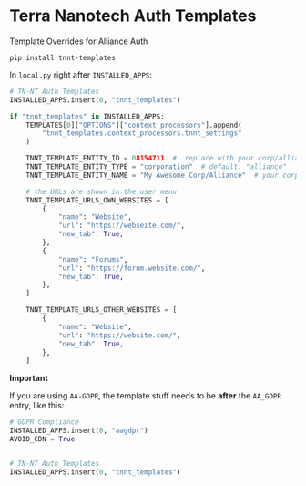 # Terra Nanotech Auth Templates

Template Overrides for Alliance Auth

```shell
pip install tnnt-templates
```

In `local.py` right after `INSTALLED_APPS`:

```python
# TN-NT Auth Templates
INSTALLED_APPS.insert(0, "tnnt_templates")

if "tnnt_templates" in INSTALLED_APPS:
    TEMPLATES[0]["OPTIONS"]["context_processors"].append(
        "tnnt_templates.context_processors.tnnt_settings"
    )

    TNNT_TEMPLATE_ENTITY_ID = 08154711  #  replace with your corp/alliance ID
    TNNT_TEMPLATE_ENTITY_TYPE = "corporation"  # default: "alliance"
    TNNT_TEMPLATE_ENTITY_NAME = "My Awesome Corp/Alliance"  # your corp/alliance name

    # the URLs are shown in the user menu
    TNNT_TEMPLATE_URLS_OWN_WEBSITES = [
        {
            "name": "Website",
            "url": "https://webseite.com/",
            "new_tab": True,
        },
        {
            "name": "Forums",
            "url": "https://forum.website.com/",
            "new_tab": True,
        },
    ]

    TNNT_TEMPLATE_URLS_OTHER_WEBSITES = [
        {
            "name": "Website",
            "url": "https://website.com/",
            "new_tab": True,
        },
    ]
```

**Important**

If you are using `AA-GDPR`, the template stuff needs to be **after** the `AA_GDPR`
entry, like this:

```python
# GDPR Compliance
INSTALLED_APPS.insert(0, "aagdpr")
AVOID_CDN = True


# TN-NT Auth Templates
INSTALLED_APPS.insert(0, "tnnt_templates")
```
